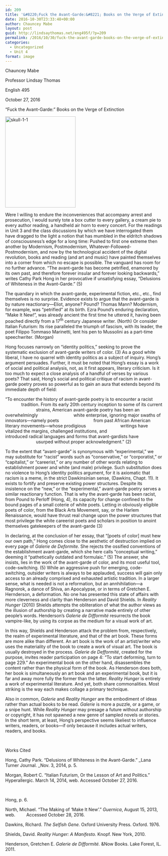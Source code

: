 ```yaml
---
id: 209
title: '&#8220;Fuck the Avant-Garde:&#8221; Books on the Verge of Extinction'
date: 2016-10-30T23:33:48+00:00
author: Chauncey Mabe
layout: post
guid: http://lindsaythomas.net/eng495f/?p=209
permalink: /2016/10/30/fuck-the-avant-garde-books-on-the-verge-of-extinction/
categories:
  - Uncategorized
  - Unit 4
format: image
---
```

Chauncey Mabe

Professor Lindsay Thomas

English 495

October 27, 2016

“Fuck the Avant-Garde:” Books on the Verge of Extinction

<img class="alignnone wp-image-220" src="http://lindsaythomas.net/eng495f/wp-content/uploads/sites/16/2016/10/Skull-1-1-232x300.jpg" alt="skull-1-1" width="225" height="291" srcset="http://lindsaythomas.net/eng495f/wp-content/uploads/sites/16/2016/10/Skull-1-1-232x300.jpg 232w, http://lindsaythomas.net/eng495f/wp-content/uploads/sites/16/2016/10/Skull-1-1-768x994.jpg 768w, http://lindsaythomas.net/eng495f/wp-content/uploads/sites/16/2016/10/Skull-1-1-700x906.jpg 700w, http://lindsaythomas.net/eng495f/wp-content/uploads/sites/16/2016/10/Skull-1-1-800x1035.jpg 800w" sizes="(max-width: 225px) 100vw, 225px" />

Were I willing to endure the inconveniences that accompany arrest and prosecution, I would surely tote a box cutter to every gallery, a cream pie to every author reading, a handheld air horn to every concert. For the readings in Unit 3 and the class discussions by which we have interrogated them have dragged to the light a notion that has mumbled in the eldritch shadows of consciousness’s edge for a long time: Pushed to first one extreme then another by Modernism, Postmodernism, Whatever-Followed-Postmodernism, and now by the technological accident of the digital revolution, books and reading (and art and music) have painted themselves into a corner from which no escape is possible. The vanguard has room for no further advance. “The avant-garde has become petrified, enamored by its own past, and therefore forever insular and forever looking backwards,” writes Cathy Park Hong in her provocative if unsatisfying essay, “Delusions of Whiteness in the Avant-Garde.” (5)

The quandary in which the avant-garde, experimental fiction, etc., etc., find themselves is no surprise. Evidence exists to argue that the avant-garde is by nature reactionary—Eliot, anyone? Pound? Thomas Mann? Modernism, for example, was “petrified” at its birth. Ezra Pound’s enduring declaration, “Make It New!”, was already ancient the first time he uttered it, having been poached directly from a 17<sup>th</sup> century Japanese writer. (North) Or consider Italian Futurism: Its rise paralleled the triumph of fascism, with its leader, the poet Filippo Tommaso Marinetti, lent his pen to Mussolini as a part-time speechwriter. (Morgan)

Hong focuses narrowly on “identity politics,” seeking to prove the systematic exclusion of avant-garde writers of color. (3) As a good white liberal, I have no quarrel with identity politics as a subject of inquiry. Hong’s argument persuades. Further, it must be noted that Hong’s essay is a work of social and political analysis, not, as it first appears, literary criticism. Is it too much to expect a close analysis of a handful of verses by various poets? That said, Hong’s social and political critique of racism in avant-garde poetry proves so powerful as to gain an aura that extends beyond its immediate depth of field:

&#8220;To encounter the history of avant-garde poetry is to encounter a racist                      tradition. From its early 20th century inception to some of its current                          strains, American avant-garde poetry has been an overwhelmingly                             white enterprise, ignoring major swaths of innovators—namely poets                            from past African American literary movements—whose prodigious                            writings have vitalized the margins, challenged institutions, and                                   introduced radical languages and forms that avant-gardists have                          usurped without proper acknowledgment.&#8221; (2)

To the extent that “avant-garde” is synonymous with “experimental,” we may substitute for “racist” words such as “conservative,” or “corporatist,” or “capitalist,” or “careerist,” or any number of other words relating to establishment power and white (and male) privilege. Such substitution does no violence to Hong’s identity politics argument, for it is axiomatic that racism is a meme, in the strict Dawkinsinian sense, (Dawkins, Chapt. 11). It exists to fortify and preserve existing power structures. Despite its insistence on the “new,” or the “experimental,” avant-garde poetry serves a similar reactionary function. That is why the avant-garde has been racist, from Pound to Perloff (Hong, 4), its capacity for change confined to the bound pages of a small coterie of white poets. Letting in obviously eligible poets of color, from the Black Arts Movement, say, or the Harlem Renaissance, would have thrust real change upon the power structures that most privilege the white careerist poets and scholars in position to anoint themselves gatekeepers of the avant-garde (3)

In declaring, at the conclusion of her essay, that “[poets of color] must hew our own path,” Hong comes close to the aesthetic of destruction implied on every page of _Galerie de Deformite._ She rejects the ossified conventions of the establishment avant-garde, which she here calls “conceptual writing,” deeming it “pathetically outdated and formulaic.” (5) The answer, she insists, lies in the work of the avant-garde of color, and its most useful tool, code-switching. (5) While an aggressive push for emerging, code-switching, outsider writers is always to be applauded, success will gain only access to an already comprised and exhausted artistic tradition. In a larger sense, what is needed is not a reformation, but an annhihilation—a Ragnorok, a dance of Shiva, an Apocalypse, or in terms of Gretchen E. Hernderson, a deformation. No one has presented this state of affairs with more cleverness and clarity than Henderson and David Shields. In _Reality Hunger_ (2010) Shields attempts the obliteration of what the author views as the illusion of authorship by creating a narrative made entirely of other people’s words. Henderson’s _Galerie de Difformité_ resurrects the book vampire-like, by using its corpse as the medium for a visual work of art.

In this way, Shields and Henderson attack the problem from, respectively, the realm of experimental literature, and that of the art book. These forms are more alike than different. An art book is the work of an artist/writer who uses the materiality of the book to create a work of visual art. The book is usually destroyed in the process. _Galerie de Defformité_, created for the purpose, invites reader participation on page 4: “To start deforming, turn to page 229.” An experimental book on the other hand, disassembles the content rather than the physical form of the book. As Henderson does both, her book is simultaneously an art book and an experimental book, but it is far and away more fully the former than the latter. _Reality Hunger_ is entirely a work of experimental literature. And yet, both share commonalities. Most striking is the way each makes collage a primary technique.

Also in common, _Galerie_ and _Reality Hunger_ are the embodiment of ideas rather than actual books to be read. _Galerie_ is more a puzzle, or a game, or a snipe hunt. While _Reality Hunger_ may presage a future without authorship or copyright, it has not spawned a new genre of sampled novels or stories. In the short term, at least, Hong’s perspective seems likeliest to influence writers, readers, or books—if only because it includes actual writers, readers, and books.

&nbsp;

Works Cited

Hong, Cathy Park. “Delusions of Whiteness in the Avant-Garde.” _Lana Turner Journal. _Nov. 3, 2014, p. 5.

Morgan, Robert C. “Italian Futurism, Or the Lesson of Art and Politics.” Hyperallergic. March 14, 2014, web. Accessed October 27, 2016.

&nbsp;

Hong, p. 6.

North, Michael. “The Making of ‘Make It New’.” _Guernica_, August 15, 2013, web.         Accessed October 28, 2016.

Dawkins, Richard. _The Selfish Gene._ Oxford University Press. Oxford. 1976.

Shields, David. _Reality Hunger: A Manifesto._ Knopf. New York, 2010.

Henderson, Gretchen E. _Galerie de Difformité._ &Now Books. Lake Forest, IL. 2011.

&nbsp;